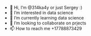 - 👋 Hi, I’m @314ka4y or just Sergey :) 
- 👀 I’m interested in data science
- 🌱 I’m currently learning data science
- 💞️ I’m looking to collaborate on prjects
- 📫 How to reach me +17788873429

<!---
314ka4y/314ka4y is a ✨ special ✨ repository because its `README.md` (this file) appears on your GitHub profile.
You can click the Preview link to take a look at your changes.
--->

